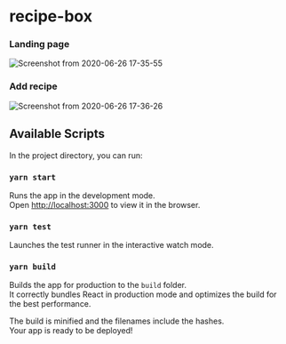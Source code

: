 # recipe-box
### Landing page
![Screenshot from 2020-06-26 17-35-55](https://user-images.githubusercontent.com/30442301/85875718-f2a3eb00-b7d4-11ea-8216-dd44d717ae7e.png)
### Add recipe
![Screenshot from 2020-06-26 17-36-26](https://user-images.githubusercontent.com/30442301/85875730-f8013580-b7d4-11ea-81aa-24fa8bdb9a1f.png)

## Available Scripts

In the project directory, you can run:

### `yarn start`

Runs the app in the development mode.<br />
Open [http://localhost:3000](http://localhost:3000) to view it in the browser.


### `yarn test`

Launches the test runner in the interactive watch mode.<br />

### `yarn build`

Builds the app for production to the `build` folder.<br />
It correctly bundles React in production mode and optimizes the build for the best performance.

The build is minified and the filenames include the hashes.<br />
Your app is ready to be deployed!
